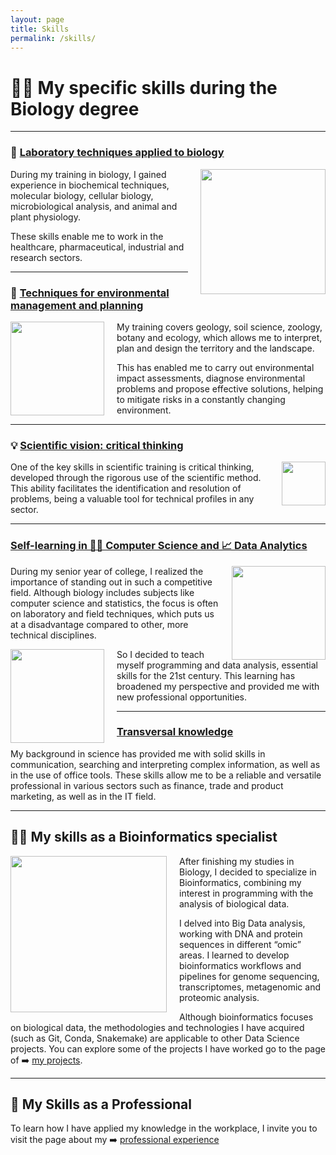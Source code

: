 ```yaml
---
layout: page
title: Skills
permalink: /skills/
---
```



# 👨‍🔬 My specific skills during the Biology degree

<p>

</p>

---

<p>

</p>

### 🥼 <u>Laboratory techniques applied to biology</u>

<div style="float: right; margin-left: 20px;">
  <img src="https://plus.unsplash.com/premium_photo-1661306499492-297866c7f2a0?w=500&auto=format&fit=crop&q=60&ixlib=rb-4.0.3&ixid=M3wxMjA3fDB8MHxzZWFyY2h8MXx8YmlvbG9neSUyMGxhYnxlbnwwfHwwfHx8MA%3D%3D" width="200px">
</div>

During my training in biology, I gained experience in biochemical techniques, molecular biology, cellular biology, microbiological analysis, and animal and plant physiology. 

These skills enable me to work in the healthcare, pharmaceutical, industrial and research sectors.

<p>

</p>

---

<p>

</p>

### 🥾 <u>Techniques for environmental management and planning</u>

<div style="float: left; margin-right: 20px;">
  <img src="https://img.freepik.com/vector-gratis/salva-concepto-planeta-personas-que-cuidan-tierra_23-2148522570.jpg?size=338&ext=jpg&ga=GA1.1.2008272138.1727568000&semt=ais_hybrid"
 width="150px">
</div>

My training covers geology, soil science, zoology, botany and ecology, which allows me to interpret, plan and design the territory and the landscape.

This has enabled me to carry out environmental impact assessments, diagnose environmental problems and propose effective solutions, helping to mitigate risks in a constantly changing environment.

<p>

</p>

---

<p>

</p>

### 💡 <u>Scientific vision: critical thinking</u> 

<div style="float: right; margin-left: 20px;">
  <img src="https://cdn-icons-png.flaticon.com/512/2755/2755549.png"
 width="70px">
</div>

One of the key skills in scientific training is critical thinking, developed through the rigorous use of the scientific method. This ability facilitates the identification and resolution of problems, being a valuable tool for technical profiles in any sector.

<p>

</p>

---

<p>

</p>

### <u>Self-learning in 👨‍💻 Computer Science and 📈 Data Analytics</u> 

<div style="float: right; margin-left: 20px;">
  <img src="https://cromospharma.com/wp-content/uploads/2022/09/Web-Biostatistics.jpg"
 width="150px">
</div>

During my senior year of college, I realized the importance of standing out in such a competitive field. Although biology includes subjects like computer science and statistics, the focus is often on laboratory and field techniques, which puts us at a disadvantage compared to other, more technical disciplines.

<div style="float: left; margin-right: 20px;">
  <img src="https://miro.medium.com/v2/resize:fit:1008/1*pgHLTpv2-qNpPgNe7iuofQ.png
"
 width="150px">
</div>

So I decided to teach myself programming and data analysis, essential skills for the 21st century. This learning has broadened my perspective and provided me with new professional opportunities.

<p>

</p>

---

<p>

</p>

### <u>Transversal knowledge</u>

My background in science has provided me with solid skills in communication, searching and interpreting complex information, as well as in the use of office tools. These skills allow me to be a reliable and versatile professional in various sectors such as finance, trade and product marketing, as well as in the IT field.



---

<p>

</p>

## 👨‍💻 My skills as a Bioinformatics specialist

<div style="float: left; margin-right: 20px;">
  <img src="https://summercamps.dnalc.org/images/biocoding.jpg"
 width="250px">
</div>

After finishing my studies in Biology, I decided to specialize in Bioinformatics, combining my interest in programming with the analysis of biological data.

I delved into Big Data analysis, working with DNA and protein sequences in different “omic” areas. I learned to develop bioinformatics workflows and pipelines for genome sequencing, transcriptomes, metagenomic and proteomic analysis.

Although bioinformatics focuses on biological data, the methodologies and technologies I have acquired (such as Git, Conda, Snakemake) are applicable to other Data Science projects. You can explore some of the projects I have worked go to the page of ➡️ [my projects](https://juancarlosbio.github.io/juancarlos_portfolio_esp//proyectos/).

<p>

</p>

---

<p>

</p>

## 💼 My Skills as a Professional

To learn how I have applied my knowledge in the workplace, I invite you to visit the page about my ➡️ [professional experience](https://juancarlosbio.github.io/juancarlos_portfolio_esp//experiencia/) 


